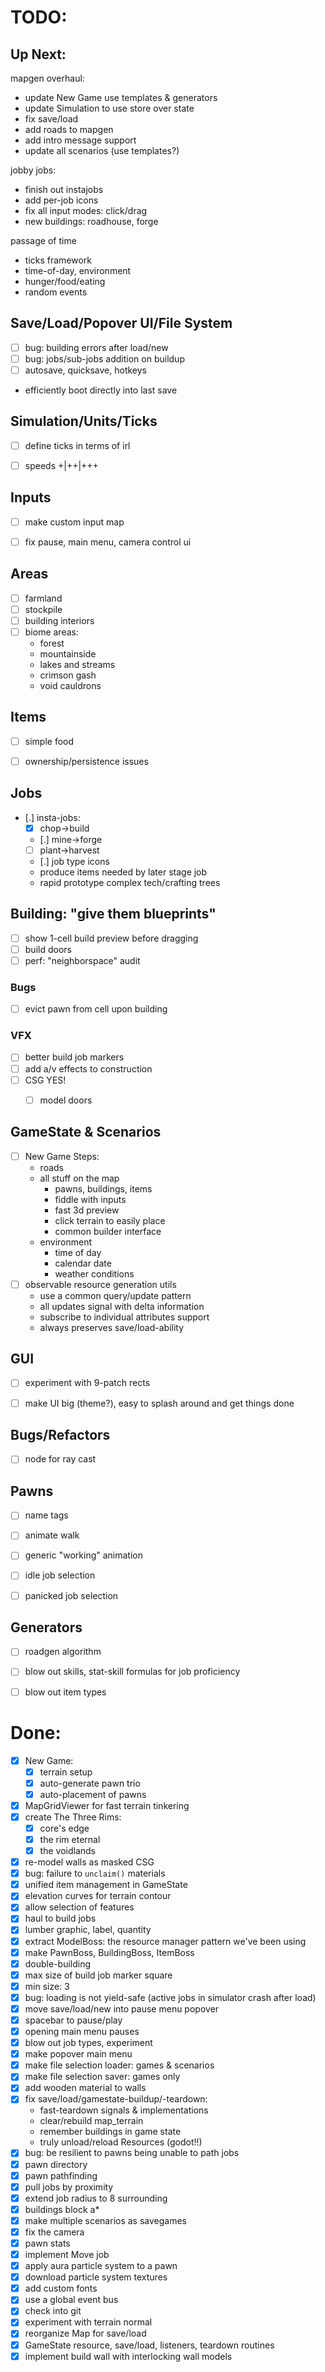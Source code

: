 # TODO:

## Up Next:
mapgen overhaul:
  - update New Game use templates & generators
  - update Simulation to use store over state
  - fix save/load
  - add roads to mapgen
  - add intro message support
  - update all scenarios (use templates?)

jobby jobs:
  - finish out instajobs
  - add per-job icons
  - fix all input modes: click/drag
  - new buildings: roadhouse, forge

passage of time
  - ticks framework
  - time-of-day, environment
  - hunger/food/eating
  - random events


## Save/Load/Popover UI/File System
- [ ] bug: building errors after load/new
- [ ] bug: jobs/sub-jobs addition on buildup
- [ ] autosave, quicksave, hotkeys
- efficiently boot directly into last save


## Simulation/Units/Ticks
- [ ] define ticks in terms of irl
- [ ] speeds +|++|+++


## Inputs
- [ ] make custom input map
- [ ] fix pause, main menu, camera control ui


## Areas
- [ ] farmland
- [ ] stockpile
- [ ] building interiors
- [ ] biome areas:
  - forest
  - mountainside
  - lakes and streams
  - crimson gash
  - void cauldrons


## Items
- [ ] simple food
- [ ] ownership/persistence issues


## Jobs
- [.] insta-jobs:
  - [x] chop->build
  - [.] mine->forge
  - [ ] plant->harvest
  - [.] job type icons
  - produce items needed by later stage job
  - rapid prototype complex tech/crafting trees


## Building: "give them blueprints"
- [ ] show 1-cell build preview before dragging
- [ ] build doors
- [ ] perf: "neighborspace" audit
### Bugs
  - [ ] evict pawn from cell upon building
### VFX
  - [ ] better build job markers
  - [ ] add a/v effects to construction
  - [ ] CSG YES!
    - [ ] model doors


## GameState & Scenarios
- [ ] New Game Steps:
  - roads
  - all stuff on the map
    - pawns, buildings, items
    - fiddle with inputs
    - fast 3d preview
    - click terrain to easily place
    - common builder interface
  - environment
    - time of day
    - calendar date
    - weather conditions
- [ ] observable resource generation utils
  - use a common query/update pattern
  - all updates signal with delta information
  - subscribe to individual attributes support
  - always preserves save/load-ability


## GUI
- [ ] experiment with 9-patch rects
- [ ] make UI big (theme?), easy to splash around and get things done


## Bugs/Refactors
- [ ] node for ray cast


## Pawns
- [ ] name tags
- [ ] animate walk
- [ ] generic "working" animation
- [ ] idle job selection
- [ ] panicked job selection


## Generators
- [ ] roadgen algorithm
- [ ] blow out skills, stat-skill formulas for job proficiency
- [ ] blow out item types


# Done:
- [x] New Game:
  - [x] terrain setup
  - [x] auto-generate pawn trio
  - [x] auto-placement of pawns
- [x] MapGridViewer for fast terrain tinkering
- [x] create The Three Rims:
  - [x] core's edge
  - [x] the rim eternal
  - [x] the voidlands
- [x] re-model walls as masked CSG
- [x] bug: failure to `unclaim()` materials
- [x] unified item management in GameState
- [x] elevation curves for terrain contour
- [x] allow selection of features
- [x] haul to build jobs
- [x] lumber graphic, label, quantity
- [x] extract ModelBoss: the resource manager pattern we've been using
- [x] make PawnBoss, BuildingBoss, ItemBoss
- [x] double-building
- [x] max size of build job marker square
- [x] min size: 3
- [x] bug: loading is not yield-safe (active jobs in simulator crash after load)
- [x] move save/load/new into pause menu popover
- [x] spacebar to pause/play
- [x] opening main menu pauses
- [x] blow out job types, experiment
- [x] make popover main menu
- [x] make file selection loader: games & scenarios
- [x] make file selection saver: games only
- [x] add wooden material to walls
- [x] fix save/load/gamestate-buildup/-teardown:
  - fast-teardown signals & implementations
  - clear/rebuild map_terrain
  - remember buildings in game state
  - truly unload/reload Resources (godot!!)
- [x] bug: be resilient to pawns being unable to path jobs
- [x] pawn directory
- [x] pawn pathfinding
- [x] pull jobs by proximity
- [x] extend job radius to 8 surrounding
- [x] buildings block a*
- [x] make multiple scenarios as savegames
- [x] fix the camera
- [x] pawn stats
- [x] implement Move job
- [x] apply aura particle system to a pawn
- [x] download particle system textures
- [x] add custom fonts
- [x] use a global event bus
- [x] check into git
- [x] experiment with terrain normal
- [x] reorganize Map for save/load
- [x] GameState resource, save/load, listeners, teardown routines
- [x] implement build wall with interlocking wall models

